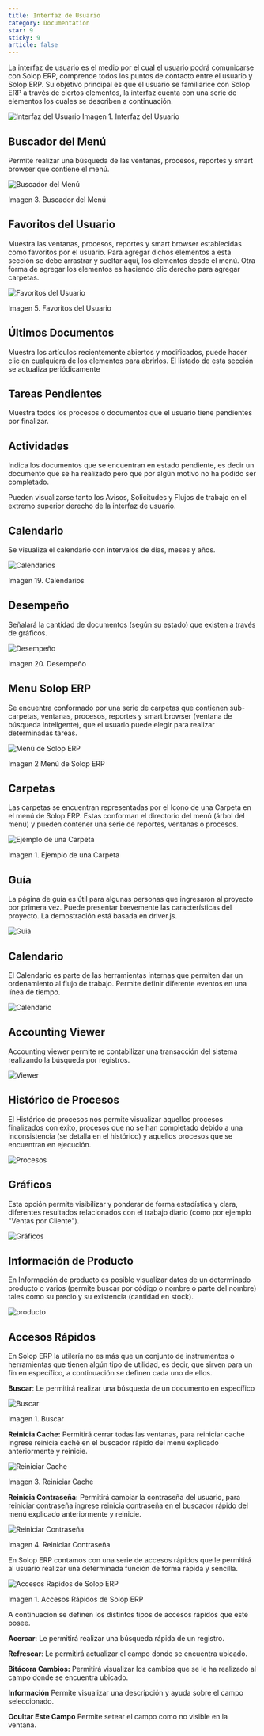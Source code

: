 ```yaml
---
title: Interfaz de Usuario
category: Documentation
star: 9
sticky: 9
article: false
---
```


La interfaz de usuario es el medio por el cual el usuario podrá comunicarse con Solop ERP, comprende todos los puntos de contacto entre el usuario y Solop ERP. Su objetivo principal es que el usuario se familiarice con Solop ERP a través de ciertos elementos, la interfaz cuenta con una serie de elementos los cuales se describen a continuación.

![Interfaz del Usuario](/assets/img/docs/basic-rules/bar-interface-user1.png)
Imagen 1. Interfaz del Usuario

## Buscador del Menú

Permite realizar una búsqueda de las ventanas, procesos, reportes y smart browser que contiene el menú.

![Buscador del Menú](/assets/img/docs/basic-rules/bar-interface-seek1.png)

Imagen 3. Buscador del Menú

## Favoritos del Usuario

Muestra las ventanas, procesos, reportes y smart browser establecidas como favoritos por el usuario. Para agregar dichos elementos a esta sección se debe arrastrar y sueltar aquí, los elementos desde el menú. Otra forma de agregar los elementos es haciendo clic derecho para agregar carpetas.

![Favoritos del Usuario](/assets/img/docs/basic-rules/bar-interface-favorite1.png)

Imagen 5. Favoritos del Usuario

## Últimos Documentos

Muestra los artículos recientemente abiertos y modificados, puede hacer clic en cualquiera de los elementos para abrirlos. El listado de esta sección se actualiza periódicamente

## Tareas Pendientes

Muestra todos los procesos o documentos que el usuario tiene pendientes por finalizar.

## Actividades

Indica los documentos que se encuentran en estado pendiente, es decir un documento que se ha realizado pero que por algún motivo no ha podido ser completado.

Pueden visualizarse tanto los Avisos, Solicitudes y Flujos de trabajo en el extremo superior derecho de la interfaz de usuario.

## Calendario

Se visualiza el calendario con intervalos de días, meses y años.

![Calendarios](/assets/img/docs/basic-rules/bar-interface-calendars1.png)

Imagen 19. Calendarios

## Desempeño

Señalará la cantidad de documentos (según su estado) que existen a través de gráficos.

![Desempeño](/assets/img/docs/basic-rules/bar-interface-performance1.png)

Imagen 20. Desempeño

## Menu Solop ERP

Se encuentra conformado por una serie de carpetas que contienen sub-carpetas, ventanas, procesos, reportes y smart browser (ventana de búsqueda inteligente), que el usuario puede elegir para realizar determinadas tareas.

![Menú de Solop ERP](/assets/img/docs/basic-rules/bar-interface-menu1.png)

Imagen 2 Menú de Solop ERP

## Carpetas

Las carpetas se encuentran representadas por el Icono de una Carpeta en el menú de Solop ERP. Estas conforman el directorio del menú (árbol del menú) y pueden contener una serie de reportes, ventanas o procesos.

![Ejemplo de una Carpeta](/assets/img/docs/basic-rules/bar-icons-folders1.png)

Imagen 1. Ejemplo de una Carpeta

## Guía

La página de guía es útil para algunas personas que ingresaron al proyecto por primera vez. Puede presentar brevemente las características del proyecto. La demostración está basada en driver.js.

![Guia](/assets/img/docs/basic-rules/bar-interface-guia1.png)

## Calendario

El Calendario es parte de las herramientas internas que permiten dar un ordenamiento al flujo de trabajo. Permite definir diferente eventos en una línea de tiempo.

![Calendario](/assets/img/docs/basic-rules/bar-interface-calendario1.png)

## Accounting Viewer

Accounting viewer permite re contabilizar una transacción del sistema realizando la búsqueda por registros.

![Viewer](/assets/img/docs/basic-rules/bar-interface-viewer1.png)

## Histórico de Procesos

El Histórico de procesos nos permite visualizar aquellos procesos finalizados con éxito, procesos que no se han completado debido a una inconsistencia (se detalla en el histórico) y aquellos procesos que se encuentran en ejecución.

![Procesos](/assets/img/docs/basic-rules/bar-interface-procesos1.png)

## Gráficos

Esta opción permite visibilizar y ponderar de forma estadística y clara, diferentes resultados relacionados con el trabajo diario (como por ejemplo "Ventas por Cliente").

![Gráficos](/assets/img/docs/basic-rules/bar-interface-graficos1.png)

## Información de Producto

En Información de producto es posible visualizar datos de un determinado producto o varios (permite buscar por código o nombre o parte del nombre) tales como su precio y su existencia (cantidad en stock).

![producto](/assets/img/docs/basic-rules/bar-interface-producto1.png)

## Accesos Rápidos

En Solop ERP la utilería no es más que un conjunto de instrumentos o herramientas que tienen algún tipo de utilidad, es decir, que sirven para un fin en específico, a continuación se definen cada uno de ellos.

**Buscar**: Le permitirá realizar una búsqueda de un documento en específico

![Buscar](/assets/img/docs/basic-rules/bar-props-props1.png)

Imagen 1. Buscar

**Reinicia Cache:** Permitirá cerrar todas las ventanas, para reiniciar cache ingrese reinicia caché en el buscador rápido del menú explicado anteriormente y reinicie.

![Reiniciar Cache](/assets/img/docs/basic-rules/bar-props-cache1.png)

Imagen 3. Reiniciar Cache

**Reinicia Contraseña:** Permitirá cambiar la contraseña del usuario, para reiniciar contraseña ingrese reinicia contraseña en el buscador rápido del menú explicado anteriormente y reinicie.

![Reiniciar Contraseña](/assets/img/docs/basic-rules/bar-props-passw1.png)

Imagen 4. Reiniciar Contraseña



En Solop ERP contamos con una serie de accesos rápidos que le permitirá al usuario realizar una determinada función de forma rápida y sencilla.

![Accesos Rapidos de Solop ERP](/assets/img/docs/basic-rules/bar-access-access1.png)

Imagen 1. Accesos Rápidos de Solop ERP

A continuación se definen los distintos tipos de accesos rápidos que este posee.

**Acercar**: Le permitirá realizar una búsqueda rápida de un registro.

**Refrescar**: Le permitirá actualizar el campo donde se encuentra ubicado.

**Bitácora Cambios:** Permitirá visualizar los cambios que se le ha realizado al campo donde se encuentra ubicado.

**Información** Permite visualizar una descripción y ayuda sobre el campo seleccionado.

**Ocultar Este Campo** Permite setear el campo como no visible en la ventana.